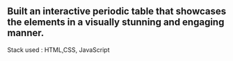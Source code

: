 ## Built an interactive periodic table that showcases the elements in a visually stunning and engaging manner.
Stack used : HTML,CSS, JavaScript
